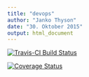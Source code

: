 ```yaml
---
title: "devops"
author: "Janko Thyson"
date: "30. Oktober 2015"
output: html_document
---
```


[![Travis-CI Build Status](https://travis-ci.org/rappster/devops.svg?branch=master)](https://travis-ci.org/rappster/devops)


[![Coverage Status](https://img.shields.io/codecov/c/github/rappster/devops/master.svg)](https://codecov.io/github/rappster/devops?branch=master)

